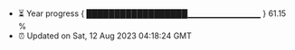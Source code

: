 - ⏳ Year progress { ██████████████████▁▁▁▁▁▁▁▁▁▁▁▁ } 61.15 %
- ⏰ Updated on Sat, 12 Aug 2023 04:18:24 GMT

